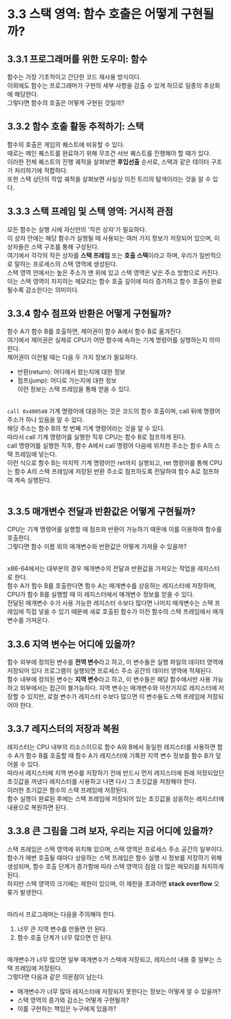 # 3.3 스택 영역: 함수 호출은 어떻게 구현될까?

## 3.3.1 프로그래머를 위한 도우미: 함수

함수는 가장 기초적이고 간단한 코드 재사용 방식이다.<br>
이외에도 함수는 프로그래머가 구현의 세부 사항을 감출 수 있게 하므로 일종의 추상화에 해당한다.<br>
그렇다면 함수의 호출은 어떻게 구현된 것일까?<br>

## 3.3.2 함수 호출 활동 추적하기: 스택

함수의 호출은 게임의 퀘스트에 비유할 수 있다.<br>
때로는 메인 퀘스트를 완료하기 위해 무조건 서브 퀘스트를 진행해야 할 때가 있다.<br>
이러한 전체 퀘스트의 진행 궤적을 살펴보면 **후입선출** 순서로, 스택과 같은 데이터 구조가 처리하기에 적합하다.<br>
또한 스택 상단의 작업 궤적을 살펴보면 사실상 이진 트리의 탐색이라는 것을 알 수 있다.<br>

## 3.3.3 스택 프레임 및 스택 영역: 거시적 관점

모든 함수는 실행 시에 자신만의 '작은 상자'가 필요하다.<br>
이 상자 안에는 해당 함수가 실행될 때 사용되는 여러 가지 정보가 저장되어 있으며, 이 상자들은 스택 구조를 통해 구성된다.<br>
여기에서 각각의 작은 상자를 **스택 프레임** 또는 **호출 스택**이라고 하며, 우리가 일반적으로 말하는 프로세스의 스택 영역에 생성된다.<br>
스택 영역 안에서는 높은 주소가 맨 위에 있고 스택 영역은 낮은 주소 방향으로 커진다. 이는 스택 영역이 차지하는 메모리는 함수 호출 깊이에 따라 증가하고 함수 호출이 완료될수록 감소한다는 의미이다.<br>

## 3.3.4 함수 점프와 반환은 어떻게 구현될까?

함수 A가 함수 B를 호출하면, 제어권이 함수 A에서 함수 B로 옮겨진다.<br>
여기에서 제어권은 실제로 CPU가 어떤 함수에 속하는 기계 명령어를 실행하는지 의미한다.<br>
제어권이 이전될 때는 다음 두 가지 정보가 필요하다.
- 반환(return): 어디에서 왔는지에 대한 정보
- 점프(jump): 어디로 가는지에 대한 정보<br>
이런 정보는 스택 프레임을 통해 얻을 수 있다.<br><br>

`call 0x400540` 기계 명령어에 대응하는 것은 코드의 함수 호출이며, call 뒤에 명령어 주소가 하나 있음을 알 수 있다.<br>
해당 주소는 함수 B의 첫 번째 기계 명령어라는 것을 알 수 있다.<br>
따라서 call 기계 명령어를 실행한 직후 CPU는 함수 B로 점프하게 된다.<br>
call 명령어를 실행한 직후, 함수 A에서 call 명령어 다음에 위치한 주소는 함수 A의 스택 프레임에 넣는다.<br>
이런 식으로 함수 B는 마지막 기계 명령어인 ret까지 실행되고, ret 명령어를 통해 CPU는 함수 A의 스택 프레임에 저장된 반환 주소로 점프하도록 전달하여 함수 A로 점프하여 계속 실행된다.<br><br>

## 3.3.5 매개변수 전달과 반환값은 어떻게 구현될까?

CPU는 기계 명령어를 실행할 때 점프와 반환이 가능하기 때문에 이를 이용하여 함수를 호출한다.<br>
그렇다면 함수 이름 외의 매개변수와 반환값은 어떻게 가져올 수 있을까?<br><br>

x86-64에서는 대부분의 경우 매개변수의 전달과 반환값을 가져오는 작업을 레지스터로 한다.<br>
함수 A가 함수 B를 호출한다면 함수 A는 매개변수를 상응하는 레지스터에 저장하며, CPU가 함수 B를 실행할 때 이 레지스터에서 매개변수 정보를 얻을 수 있다.<br>
전달된 매개변수 수가 사용 가능한 레지스터 수보다 많다면 나머지 매개변수는 스택 프레임에 직접 넣을 수 있기 때문에 새로 호출된 함수가 이전 함수의 스택 프레임에서 매개변수를 가져온다.<br>

## 3.3.6 지역 변수는 어디에 있을까?

함수 외부에 정의된 변수를 **전역 변수**라고 하고, 이 변수들은 실행 파일의 데이터 영역에 저장되어 있다 프로그램이 실행되면 프로세스 주소 공간의 데이터 영역에 적재된다.<br>
함수 내부에 정의된 변수는 **지역 변수**라고 하고, 이 변수들은 해당 함수에서만 사용 가능하고 외부에서는 접근이 불가능하다. 지역 변수는 매개변수와 마찬가지로 레지스터에 저장할 수 있지만, 로컬 변수가 레지스터 수보다 많으면 이 변수들도 스택 프레임에 저장되어야 한다.<br>

## 3.3.7 레지스터의 저장과 복원

레지스터는 CPU 내부의 리소스이므로 함수 A와 B에서 동일한 레지스터를 사용하면 함수 A가 함수 B를 호출할 때 함수 A가 레지스터에 기록한 지역 변수 정보를 함수 B가 덮어쓸 수 있다.<br>
따라서 레지스터에 지역 변수를 저장하기 전에 반드시 먼저 레지스터에 원래 저장되었던 초깃값을 꺼냈다 레지스터를 사용하고 나면 다시 그 초깃값을 저장해야 한다.<br>
이러한 초기값은 함수의 스택 프레임에 저장된다.<br>
함수 실행이 완료된 후에는 스택 프레임에 저장되어 있는 초깃값을 상응하는 레지스터에 내용으로 복원하면 된다.<br>

## 3.3.8 큰 그림을 그려 보자, 우리는 지금 어디에 있을까?

스택 프레임은 스택 영역에 위치해 있으며, 스택 영역은 프로세스 주소 공간의 일부이다.<br>
함수가 매번 호출될 때마다 상응하는 스택 프레임은 함수 실행 시 정보를 저장하기 위해 생성되며, 함수 호출 단계가 증가함에 따라 스택 영역이 점점 더 많은 메모리를 차지하게 된다.<br>
하지만 스택 영역의 크기에는 제한이 있으며, 이 제한을 초과하면 **stack overflow** 오류가 발생한다.<br><br>

따라서 프로그래머는 다음을 주의해야 한다.
1. 너무 큰 지역 변수를 만들면 안 된다.
2. 함수 호출 단계가 너무 많으면 안 된다.<br><br>

매개변수가 너무 많으면 일부 매개변수가 스택에 저장되고, 레지스터 내용 중 일부는 스택 프레임에 저장된다.<br>
그렇다면 다음과 같은 의문점이 남는다.<br>
- 매개변수가 너무 많아 레지스터에 저장되지 못한다는 정보는 어떻게 알 수 있을까?
- 스택 영역의 증가와 감소는 어떻게 구현될까?
- 이를 구현하는 책임은 누구에게 있을까?